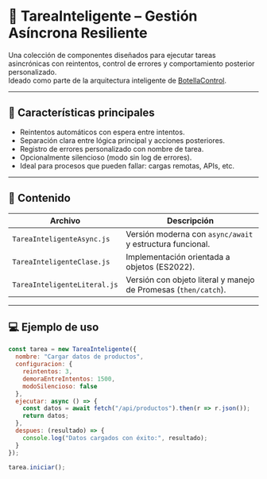# 🧠 TareaInteligente – Gestión Asíncrona Resiliente

Una colección de componentes diseñados para ejecutar tareas asincrónicas con reintentos, control de errores y comportamiento posterior personalizado.  
Ideado como parte de la arquitectura inteligente de [BotellaControl](https://medium.com/@fernandofa0306/botellacontrol-inventario-inteligente-de-licores-con-ia-8fc8caabac18).

---

## 🚀 Características principales

- Reintentos automáticos con espera entre intentos.
- Separación clara entre lógica principal y acciones posteriores.
- Registro de errores personalizado con nombre de tarea.
- Opcionalmente silencioso (modo sin log de errores).
- Ideal para procesos que pueden fallar: cargas remotas, APIs, etc.

---

## 📂 Contenido

| Archivo | Descripción |
|--------|-------------|
| `TareaInteligenteAsync.js` | Versión moderna con `async/await` y estructura funcional. |
| `TareaInteligenteClase.js` | Implementación orientada a objetos (ES2022). |
| `TareaInteligenteLiteral.js` | Versión con objeto literal y manejo de Promesas (`then/catch`). |

---

## 💻 Ejemplo de uso

```js
const tarea = new TareaInteligente({
  nombre: "Cargar datos de productos",
  configuracion: {
    reintentos: 3,
    demoraEntreIntentos: 1500,
    modoSilencioso: false
  },
  ejecutar: async () => {
    const datos = await fetch("/api/productos").then(r => r.json());
    return datos;
  },
  despues: (resultado) => {
    console.log("Datos cargados con éxito:", resultado);
  }
});

tarea.iniciar();
